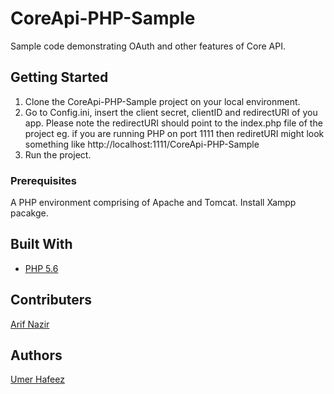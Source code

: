 # CoreApi-PHP-Sample

Sample code demonstrating OAuth and other features of Core API.

## Getting Started

1. Clone the CoreApi-PHP-Sample project on your local environment.
2. Go to Config.ini, insert the client secret, clientID and redirectURI of you app. Please note the redirectURI should point to the index.php file of the project
eg. if you are running PHP on port 1111 then rediretURI might look something like http://localhost:1111/CoreApi-PHP-Sample
3. Run the project. 

### Prerequisites

A PHP environment comprising of Apache and Tomcat. Install Xampp pacakge. 


## Built With

* [PHP 5.6](http://php.net/releases/5_6_0.php)

## Contributers

[Arif Nazir](https://github.com/arifnazir)


## Authors

[Umer Hafeez](https://github.com/Umer-Hafeez)


